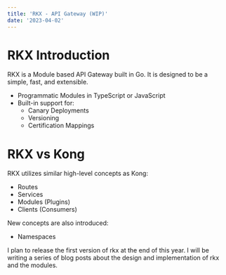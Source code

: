 ```yaml
---
title: 'RKX - API Gateway (WIP)'
date: '2023-04-02'
---
```


# RKX Introduction

RKX is a Module based API Gateway built in Go. It is designed to be a simple, fast, and extensible.

- Programmatic Modules in TypeScript or JavaScript
- Built-in support for:
  - Canary Deployments
  - Versioning
  - Certification Mappings
  
# RKX vs Kong

RKX utilizes similar high-level concepts as Kong:
- Routes
- Services
- Modules (Plugins)
- Clients (Consumers)

New concepts are also introduced:
- Namespaces


I plan to release the first version of rkx at the end of this year. I will be writing a series of blog posts about the design and implementation of rkx and the modules. 
